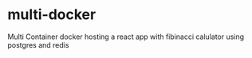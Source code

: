 # multi-docker
Multi Container docker hosting a react app with fibinacci calulator using postgres and redis
